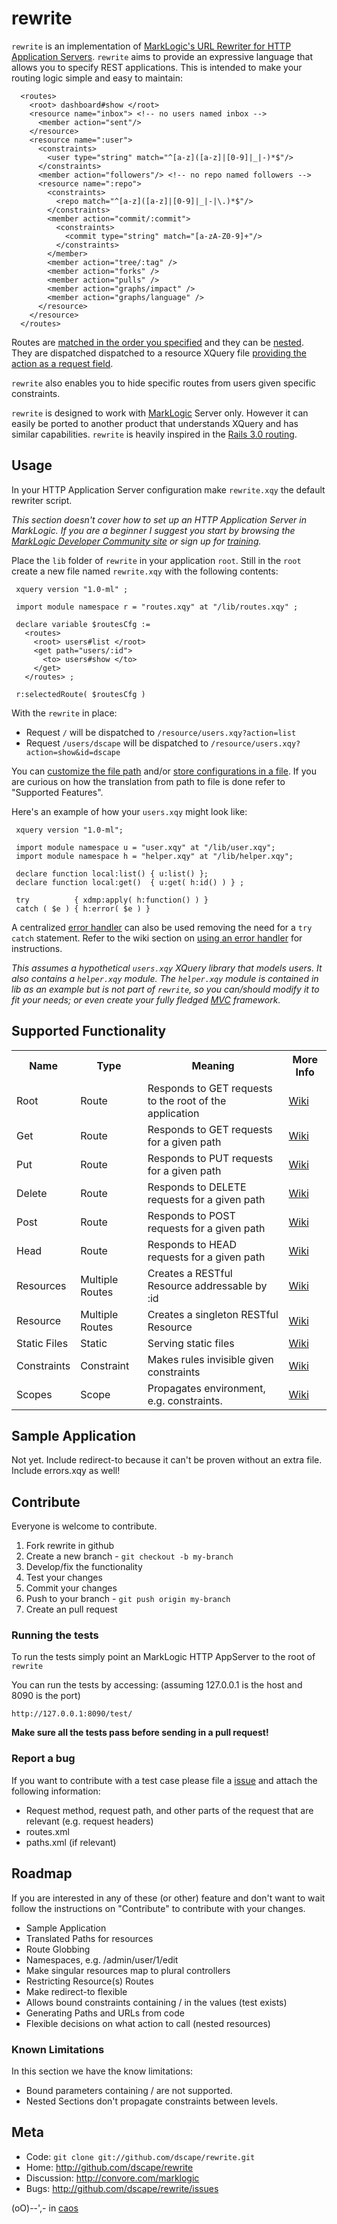 # rewrite
`rewrite` is an implementation of [MarkLogic's URL Rewriter for HTTP Application Servers][11]. `rewrite` aims to provide an expressive language that allows you to specify REST applications. This is intended to make your routing logic simple and easy to maintain:

      <routes>
        <root> dashboard#show </root> 
        <resource name="inbox"> <!-- no users named inbox --> 
          <member action="sent"/> 
        </resource> 
        <resource name=":user"> 
          <constraints>  
            <user type="string" match="^[a-z]([a-z]|[0-9]|_|-)*$"/> 
          </constraints> 
          <member action="followers"/> <!-- no repo named followers --> 
          <resource name=":repo"> 
            <constraints>  
              <repo match="^[a-z]([a-z]|[0-9]|_|-|\.)*$"/> 
            </constraints> 
            <member action="commit/:commit"> 
              <constraints>  
                <commit type="string" match="[a-zA-Z0-9]+"/> 
              </constraints> 
            </member> 
            <member action="tree/:tag" /> 
            <member action="forks" /> 
            <member action="pulls" /> 
            <member action="graphs/impact" /> 
            <member action="graphs/language" /> 
          </resource> 
        </resource>
      </routes>

Routes are [matched in the order you specified][17] and they can be [nested][18]. They are dispatched dispatched to a resource XQuery file [providing the action as a request field][26]. 

`rewrite` also enables you to hide specific routes from users given specific constraints.

`rewrite` is designed to work with [MarkLogic][2] Server only. However it can easily be ported to another product that understands XQuery and has similar capabilities. `rewrite` is heavily inspired in the [Rails 3.0 routing][4].

## Usage

In your HTTP Application Server configuration make `rewrite.xqy` the default rewriter script.

*This section doesn't cover how to set up an HTTP Application Server in MarkLogic. If you are a beginner I suggest you start by browsing the [MarkLogic Developer Community site][7] or sign up for [training][8].*

Place the `lib` folder of `rewrite` in your application `root`. Still in the `root`  create a new file named `rewrite.xqy` with the following contents:

     xquery version "1.0-ml" ;
     
     import module namespace r = "routes.xqy" at "/lib/routes.xqy" ;
     
     declare variable $routesCfg := 
       <routes>
         <root> users#list </root>
         <get path="users/:id">
           <to> users#show </to>
         </get>
       </routes> ;
     
     r:selectedRoute( $routesCfg )

With the `rewrite` in place:

* Request `/` will be dispatched to `/resource/users.xqy?action=list`
* Request `/users/dscape`  will be dispatched to `/resource/users.xqy?action=show&id=dscape`

You can [customize the file path][19] and/or  [store configurations in a file][20]. If you are curious on how the translation from path to file is done refer to "Supported Features". 

Here's an example of how your `users.xqy` might look like:

     xquery version "1.0-ml";
     
     import module namespace u = "user.xqy" at "/lib/user.xqy";
     import module namespace h = "helper.xqy" at "/lib/helper.xqy";
     
     declare function local:list() { u:list() };
     declare function local:get()  { u:get( h:id() ) } ;
     
     try          { xdmp:apply( h:function() ) } 
     catch ( $e ) { h:error( $e ) }

A centralized [error handler][14] can also be used removing the need for a `try catch` statement. Refer to the wiki section on [using an error handler][21] for instructions.

*This assumes a hypothetical `users.xqy` XQuery library that models users. It also contains a `helper.xqy` module. The `helper.xqy` module is contained in lib as an example but is not part of `rewrite`, so you can/should modify it to fit your needs; or even create your fully fledged [MVC][10] framework.*

## Supported Functionality

<table>
  <tr>
    <th>Name</th>
    <th>Type</th>
    <th>Meaning</th>
    <th>More Info</th>
  </tr>
  <tr>
    <td>Root</td>
    <td>Route</td>
    <td>Responds to GET requests to the root of the application</td>
    <td>
      <a href="https://github.com/dscape/rewrite/wiki/Simple-Routes">Wiki</a>
    </td>
  </tr>
  <tr>
    <td>Get</td>
    <td>Route</td>
    <td>Responds to GET requests for a given path</td>
    <td>
      <a href="https://github.com/dscape/rewrite/wiki/Simple-Routes">Wiki</a>
    </td>
  </tr>
  <tr>
    <td>Put</td>
    <td>Route</td>
    <td>Responds to PUT requests for a given path</td>
    <td>
      <a href="https://github.com/dscape/rewrite/wiki/Simple-Routes">Wiki</a>
    </td>
  </tr>
  <tr>
    <td>Delete</td>
    <td>Route</td>
    <td>Responds to DELETE requests for a given path</td>
    <td>
      <a href="https://github.com/dscape/rewrite/wiki/Simple-Routes">Wiki</a>
    </td>
  </tr>
  <tr>
    <td>Post</td>
    <td>Route</td>
    <td>Responds to POST requests for a given path</td>
    <td>
      <a href="https://github.com/dscape/rewrite/wiki/Simple-Routes">Wiki</a>
    </td>
  </tr>
  <tr>
    <td>Head</td>
    <td>Route</td>
    <td>Responds to HEAD requests for a given path</td>
    <td>
      <a href="https://github.com/dscape/rewrite/wiki/Simple-Routes">Wiki</a>
    </td>
  </tr>
  <tr>
    <td>Resources</td>
    <td>Multiple Routes</td>
    <td>Creates a RESTful Resource addressable by :id</td>
    <td>
      <a href="https://github.com/dscape/rewrite/wiki/Resources">Wiki</a>
    </td>
  </tr>
  <tr>
    <td>Resource</td>
    <td>Multiple Routes</td>
    <td>Creates a singleton RESTful Resource</td>
    <td>
      <a href="https://github.com/dscape/rewrite/wiki/Resource">Wiki</a>
    </td>
  </tr>
  <tr>
    <td>Static Files</td>
    <td>Static</td>
    <td>Serving static files</td>
    <td>
      <a href="https://github.com/dscape/rewrite/wiki/Static-Files">Wiki</a>
    </td>
  </tr>
  <tr>
    <td>Constraints</td>
    <td>Constraint</td>
    <td>Makes rules invisible given constraints</td>
    <td>
      <a href="https://github.com/dscape/rewrite/wiki/Constraints">Wiki</a>
    </td>
  </tr>
  <tr>
    <td>Scopes</td>
    <td>Scope</td>
    <td>Propagates environment, e.g. constraints.</td>
    <td>
      <a href="https://github.com/dscape/rewrite/wiki/Scopes">Wiki</a>
    </td>
  </tr>
</table>

## Sample Application

Not yet. Include redirect-to because it can't be proven without an extra file. Include errors.xqy as well!

## Contribute

Everyone is welcome to contribute. 

1. Fork rewrite in github
2. Create a new branch - `git checkout -b my-branch`
3. Develop/fix the functionality
4. Test your changes
5. Commit your changes
6. Push to your branch - `git push origin my-branch`
7. Create an pull request

### Running the tests

To run the tests simply point an MarkLogic HTTP AppServer to the root of `rewrite`

You can run the tests by accessing:
(assuming 127.0.0.1 is the host and 8090 is the port)

    http://127.0.0.1:8090/test/

**Make sure all the tests pass before sending in a pull request!**

### Report a bug

If you want to contribute with a test case please file a [issue][1] and attach 
the following information:

* Request method, request path, and other parts of the request that are relevant (e.g. request headers)
* routes.xml
* paths.xml (if relevant)

## Roadmap

If you are interested in any of these (or other) feature and don't want to wait follow the instructions on "Contribute" to contribute with your changes.

* Sample Application
* Translated Paths for resources
* Route Globbing
* Namespaces, e.g. /admin/user/1/edit
* Make singular resources map to plural controllers
* Restricting Resource(s) Routes
* Make redirect-to flexible
* Allows bound constraints containing / in the values (test exists)
* Generating Paths and URLs from code
* Flexible decisions on what action to call (nested resources)

### Known Limitations

In this section we have the know limitations:

* Bound parameters containing / are not supported.
* Nested Sections don't propagate constraints between levels.

## Meta

* Code: `git clone git://github.com/dscape/rewrite.git`
* Home: <http://github.com/dscape/rewrite>
* Discussion: <http://convore.com/marklogic>
* Bugs: <http://github.com/dscape/rewrite/issues>

(oO)--',- in [caos][3]

[1]: http://github.com/dscape/rewrite/issues
[2]: http://marklogic.com
[3]: http://caos.di.uminho.pt
[4]: http://edgeguides.rubyonrails.org/routing.html
[5]: http://github.com/dscape/dxc
[6]: https://github.com/dscape/dxc/blob/master/http/http.xqy#L27
[7]: http://developer.marklogic.com
[8]: http://www.marklogic.com/services/training.html
[9]: http://xqzone.marklogic.com/pubs/4.2/apidocs/Ext-7.html#xdmp:document-get
[10]: http://en.wikipedia.org/wiki/Model–View–Controller
[11]: http://docs.marklogic.com/4.2doc/docapp.xqy#display.xqy?fname=http://pubs/4.2doc/xml/dev_guide/appserver-control.xml%2313050
[12]: http://developer.marklogic.com/pubs/4.2/apidocs/AppServerBuiltins.html#xdmp:get-request-field
[13]: http://en.wikipedia.org/wiki/Regular_expression
[14]: http://docs.marklogic.com/4.2doc/docapp.xqy#display.xqy?fname=http://pubs/4.2doc/xml/dev_guide/appserver-control.xml
[15]: http://www.w3.org/Protocols/rfc2616/rfc2616-sec10.html
[16]: http://www.w3.org/TR/xmlschema-2
[17]: https://github.com/dscape/rewrite/wiki/Routes-are-ordered
[18]: https://github.com/dscape/rewrite/wiki/Nested-Routes
[19]: https://github.com/dscape/rewrite/wiki/Customize-File-Path
[20]: https://github.com/dscape/rewrite/wiki/Loading-Configuration-from-Files
[21]: https://github.com/dscape/rewrite/wiki/Using-an-Error-Handler
[22]: https://github.com/dscape/rewrite/wiki/How-Verbs-Work
[23]: https://github.com/dscape/rewrite/wiki/Simple-Routes
[24]: https://github.com/dscape/rewrite/wiki/Resources
[25]: https://github.com/dscape/rewrite/wiki/Resource
[26]: https://github.com/dscape/rewrite/wiki/Mapping-to-Functions
[27]: https://github.com/dscape/rewrite/wiki/Static-Files
[28]: https://github.com/dscape/rewrite/wiki/Constraints
[29]: https://github.com/dscape/rewrite/wiki/Scopes